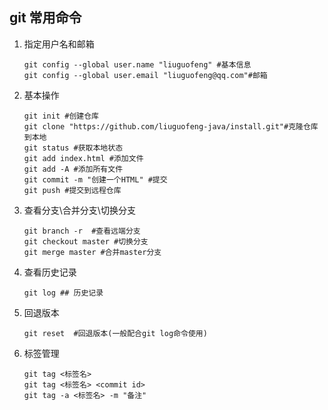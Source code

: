 ## git 常用命令

1. 指定用户名和邮箱

   ```shell
   git config --global user.name "liuguofeng" #基本信息
   git config --global user.email "liuguofeng@qq.com"#邮箱
   ```

2. 基本操作

   ```shell
   git init #创建仓库
   git clone "https://github.com/liuguofeng-java/install.git"#克隆仓库到本地
   git status #获取本地状态
   git add index.html #添加文件
   git add -A #添加所有文件
   git commit -m "创建一个HTML" #提交
   git push #提交到远程仓库
   ```

3. 查看分支\合并分支\切换分支

   ```shell
   git branch -r  #查看远端分支
   git checkout master #切换分支
   git merge master #合并master分支
   ```

4. 查看历史记录

   ```shell
   git log ## 历史记录
   ```

5. 回退版本

   ```shell
   git reset  #回退版本(一般配合git log命令使用)
   ```

6. 标签管理

   ```shell
   git tag <标签名>
   git tag <标签名> <commit id>
   git tag -a <标签名> -m "备注"
   ```

   

